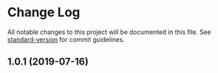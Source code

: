 # Change Log

All notable changes to this project will be documented in this file. See [standard-version](https://github.com/conventional-changelog/standard-version) for commit guidelines.

## 1.0.1 (2019-07-16)
